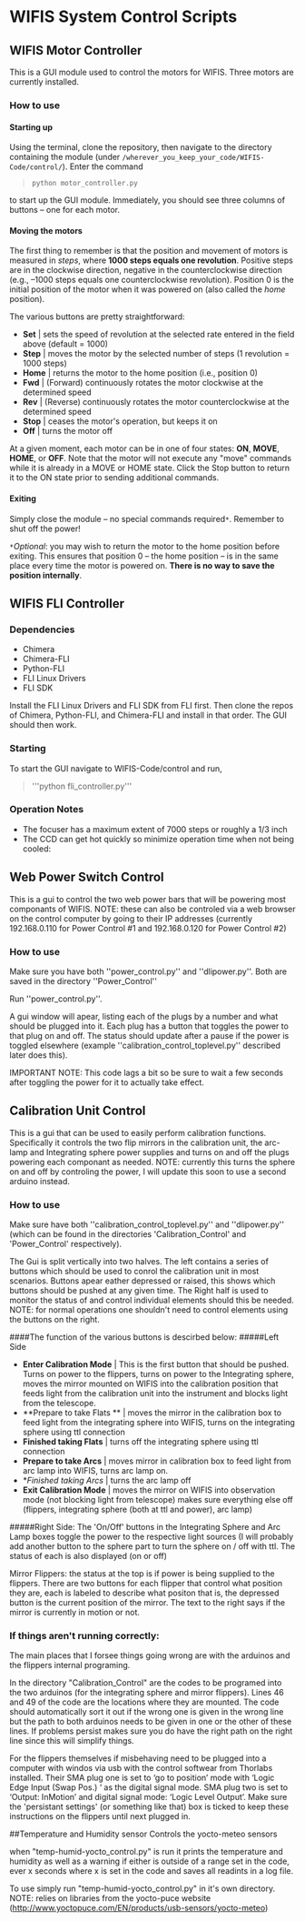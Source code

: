 # WIFIS System Control Scripts

## WIFIS Motor Controller
This is a GUI module used to control the motors for WIFIS. Three motors are currently installed.

### How to use
#### Starting up
Using the terminal, clone the repository, then navigate to the directory containing the module (under `/wherever_you_keep_your_code/WIFIS-Code/control/`). Enter the command

> ```python motor_controller.py```

to start up the GUI module. Immediately, you should see three columns of buttons – one for each motor.

#### Moving the motors
The first thing to remember is that the position and movement of motors is measured in *steps*, where **1000 steps equals one revolution**. Positive steps are in the clockwise direction, negative in the counterclockwise direction (e.g., –1000 steps equals one counterclockwise revolution). Position 0 is the initial position of the motor when it was powered on (also called the *home* position).

The various buttons are pretty straightforward:
* **Set** | sets the speed of revolution at the selected rate entered in the field above (default = 1000)
* **Step** | moves the motor by the selected number of steps (1 revolution = 1000 steps)
* **Home** | returns the motor to the home position (i.e., position 0)
* **Fwd** | (Forward) continuously rotates the motor clockwise at the determined speed
* **Rev** | (Reverse) continuously rotates the motor counterclockwise at the determined speed
* **Stop** | ceases the motor's operation, but keeps it on
* **Off** | turns the motor off

At a given moment, each motor can be in one of four states: **ON**, **MOVE**, **HOME**, or **OFF**. Note that the motor will not execute any "move" commands while it is already in a MOVE or HOME state. Click the Stop button to return it to the ON state prior to sending additional commands.

#### Exiting
Simply close the module – no special commands required`*`. Remember to shut off the power!

`*`*Optional*: you may wish to return the motor to the home position before exiting. This ensures that position 0 – the home position – is in the same place every time the motor is powered on. **There is no way to save the position internally**.

## WIFIS FLI Controller

### Dependencies

* Chimera
* Chimera-FLI
* Python-FLI
* FLI Linux Drivers
* FLI SDK

Install the FLI Linux Drivers and FLI SDK from FLI first. Then clone the repos of Chimera, Python-FLI, and Chimera-FLI and install in that order. The GUI should then work.

### Starting

To start the GUI navigate to WIFIS-Code/control and run,

> '''python fli_controller.py'''

### Operation Notes

* The focuser has a maximum extent of 7000 steps or roughly a 1/3 inch
* The CCD can get hot quickly so minimize operation time when not being cooled:


## Web Power Switch Control
This is a gui to control the two web power bars that will be powering most componants of WIFIS. NOTE: these can also be controled via a web browser on the control computer by going to their IP addresses (currently 192.168.0.110 for Power Control #1 and 192.168.0.120 for Power Control #2)

### How to use
Make sure you have both ''power_control.py'' and ''dlipower.py''. Both are saved in the directory ''Power_Control''

Run ''power_control.py''.

A gui window will apear, listing each of the plugs by a number and what should be plugged into it. Each plug has a button that toggles the power to that plug on and off. The status should update after a pause if the power is toggled elsewhere (example ''calibration_control_toplevel.py'' described later does this).

IMPORTANT NOTE: This code lags a bit so be sure to wait a few seconds after toggling the power for it to actually take effect. 


## Calibration Unit Control
This is a gui that can be used to easily perform calibration functions. Specifically it controls the two flip mirrors in the calibration unit, the arc-lamp and Integrating sphere power supplies and turns on and off the plugs powering each componant as needed. NOTE: currently this turns the sphere on and off by controling the power, I will update this soon to use a second arduino instead. 

### How to use

Make sure have both ''calibration_control_toplevel.py'' and ''dlipower.py'' (which can be found in the directories 'Calibration_Control' and 'Power_Control' respectively).

The Gui is split vertically into two halves. The left contains a series of buttons which should be used to conrol the calibration unit in most scenarios. Buttons apear eather depressed or raised, this shows which buttons should be pushed at any given time. The Right half is used to monitor the status of and control individual elements should this be needed. NOTE: for normal operations one shouldn't need to control elements using the buttons on the right. 

####The function of the various buttons is descirbed below:
#####Left Side
* **Enter Calibration Mode** | This is the first button that should be pushed. Turns on power to the flippers, turns on power to the Integrating sphere, moves the mirror mounted on WIFIS into the calibration position that feeds light from the calibration unit into the instrument and blocks light from the telescope. 
* **Prepare to take Flats ** | moves the mirror in the calibration box to feed light from the integrating sphere into WIFIS, turns on the integrating sphere using ttl connection
* **Finished taking Flats** | turns off the integrating sphere using ttl connection
* **Prepare to take Arcs** | moves mirror in calibration box to feed light from arc lamp into WIFIS, turns arc lamp on.
* **Finished taking Arcs* | turns the arc lamp off
* **Exit Calibration Mode** | moves the mirror on WIFIS into observation mode (not blocking light from telescope) makes sure everything else off (flippers, integrating sphere (both at ttl and power), arc lamp)

#####Right Side:
The 'On/Off' buttons in the Integrating Sphere and Arc Lamp boxes toggle the power to the respective light sources (I will probably add another button to the sphere part to turn the sphere on / off with ttl. The status of each is also displayed (on or off)

Mirror Flippers: the status at the top is if power is being supplied to the flippers.  There are two buttons for each flipper that control what position they are, each is labeled to describe what positon that is, the depressed button is the current position of the mirror. The text to the right says if the mirror is currently in motion or not. 

### If things aren't running correctly:
The main places that I forsee things going wrong are with the arduinos and the flippers internal programing.

In the directory "Calibration_Control" are the codes to be programed into the two arduinos (for the integrating sphere and mirror flippers). Lines 46 and 49 of the code are the locations where they are mounted. The code should automatically sort it out if the wrong one is given in the wrong line but the path to both arduinos needs to be given in one or the other of these lines. If problems persist makes sure you do have the right path on the right line since this will simplify things. 

For the flippers themselves if misbehaving need to be plugged into a computer with windos via usb with the control softwear from Thorlabs installed. Their SMA plug one is set to ‘go to position’ mode with ‘Logic Edge Input (Swap Pos.) ‘ as the digital signal mode. SMA plug two is set to ‘Output: InMotion’ and digital signal mode: ‘Logic Level Output’.  Make sure the 'persistant settings' (or something like that) box is ticked to keep these instructions on the flippers until next plugged in.

##Temperature and Humidity sensor
Controls the yocto-meteo sensors

when "temp-humid-yocto_control.py" is run it prints the temperature and humidity as well as a warning if either is outside of a range set in the code, ever x seconds where x is set in the code and saves all readints in a log file.

To use simply run "temp-humid-yocto_control.py" in it's own directory. NOTE: relies on libraries from the yocto-puce website (http://www.yoctopuce.com/EN/products/usb-sensors/yocto-meteo)





